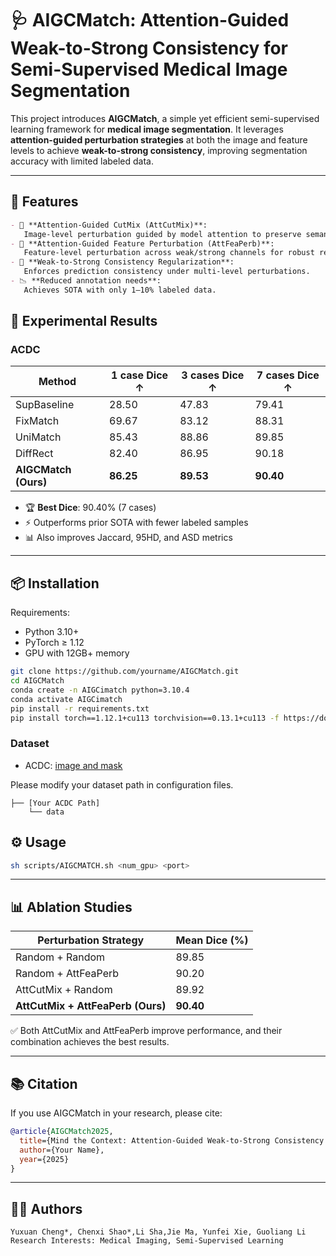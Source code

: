 # 🩺 AIGCMatch: Attention-Guided Weak-to-Strong Consistency for Semi-Supervised Medical Image Segmentation

This project introduces **AIGCMatch**, a simple yet efficient semi-supervised learning framework for **medical image segmentation**.
 It leverages **attention-guided perturbation strategies** at both the image and feature levels to achieve **weak-to-strong consistency**, improving segmentation accuracy with limited labeled data.

------

## 🚀 Features

```markdown
- 🎯 **Attention-Guided CutMix (AttCutMix)**:
   Image-level perturbation guided by model attention to preserve semantic integrity.
- 🧠 **Attention-Guided Feature Perturbation (AttFeaPerb)**:
   Feature-level perturbation across weak/strong channels for robust representations.
- 🔗 **Weak-to-Strong Consistency Regularization**:
   Enforces prediction consistency under multi-level perturbations.
- 📉 **Reduced annotation needs**:
   Achieves SOTA with only 1–10% labeled data.
```

## 🧪 Experimental Results 

### ACDC

| Method               | 1 case Dice ↑ | 3 cases Dice ↑ | 7 cases Dice ↑ |
| -------------------- | ------------- | -------------- | -------------- |
| SupBaseline          | 28.50         | 47.83          | 79.41          |
| FixMatch             | 69.67         | 83.12          | 88.31          |
| UniMatch             | 85.43         | 88.86          | 89.85          |
| DiffRect             | 82.40         | 86.95          | 90.18          |
| **AIGCMatch (Ours)** | **86.25**     | **89.53**      | **90.40**      |

- 🏆 **Best Dice**: 90.40% (7 cases)
- ⚡ Outperforms prior SOTA with fewer labeled samples
- 📊 Also improves Jaccard, 95HD, and ASD metrics

------

## 📦 Installation

Requirements:

- Python 3.10+
- PyTorch ≥ 1.12
- GPU with 12GB+ memory

```bash
git clone https://github.com/yourname/AIGCMatch.git
cd AIGCMatch
conda create -n AIGCimatch python=3.10.4
conda activate AIGCimatch
pip install -r requirements.txt
pip install torch==1.12.1+cu113 torchvision==0.13.1+cu113 -f https://download.pytorch.org/whl/torch_stable.html
```

### Dataset

- ACDC: [image and mask](https://drive.google.com/file/d/1LOust-JfKTDsFnvaidFOcAVhkZrgW1Ac/view?usp=sharing)

Please modify your dataset path in configuration files.

```
├── [Your ACDC Path]
    └── data
```

## ⚙️ Usage

```bash
sh scripts/AIGCMATCH.sh <num_gpu> <port>
```

------

## 📊 Ablation Studies

| Perturbation Strategy             | Mean Dice (%) |
| --------------------------------- | ------------- |
| Random + Random                   | 89.85         |
| Random + AttFeaPerb               | 90.20         |
| AttCutMix + Random                | 89.92         |
| **AttCutMix + AttFeaPerb (Ours)** | **90.40**     |

✅ Both AttCutMix and AttFeaPerb improve performance, and their combination achieves the best results.

------

## 📚 Citation

If you use AIGCMatch in your research, please cite:

```bibtex
@article{AIGCMatch2025,
  title={Mind the Context: Attention-Guided Weak-to-Strong Consistency for Enhanced Semi-Supervised Medical Image Segmentation},
  author={Your Name},
  year={2025}
}
```

------

## 👨‍💻 Authors

```
Yuxuan Cheng*, Chenxi Shao*,Li Sha,Jie Ma, Yunfei Xie, Guoliang Li
Research Interests: Medical Imaging, Semi-Supervised Learning
```




